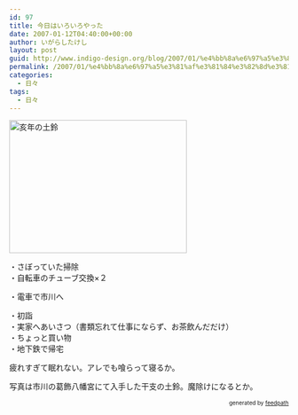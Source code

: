 ```yaml
---
id: 97
title: 今日はいろいろやった
date: 2007-01-12T04:40:00+00:00
author: いがらしたけし
layout: post
guid: http://www.indigo-design.org/blog/2007/01/%e4%bb%8a%e6%97%a5%e3%81%af%e3%81%84%e3%82%8d%e3%81%84%e3%82%8d%e3%82%84%e3%81%a3%e3%81%9f/
permalink: /2007/01/%e4%bb%8a%e6%97%a5%e3%81%af%e3%81%84%e3%82%8d%e3%81%84%e3%82%8d%e3%82%84%e3%81%a3%e3%81%9f/
categories:
  - 日々
tags:
  - 日々
---
```

<img style="width: 320px;height: 240px" src="http://blog-imgs-29.fc2.com/a/r/m/armadillo75/070111_001.jpg" alt="亥年の土鈴" border="0" />

・さぼっていた掃除  
・自転車のチューブ交換×２
  
  
・電車で市川へ
  
  
・初詣  
・実家へあいさつ（書類忘れて仕事にならず、お茶飲んだだけ）  
・ちょっと買い物  
・地下鉄で帰宅

疲れすぎて眠れない。アレでも喰らって寝るか。

写真は市川の葛飾八幡宮にて入手した干支の土鈴。魔除けになるとか。

<div style="text-align: right;font-size: 10px">
  &nbsp;&nbsp;<span>generated by <a href="http://feedpath.jp">feedpath</a></span>
</div>
